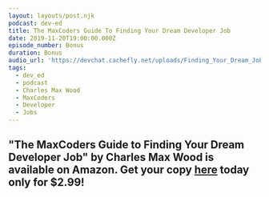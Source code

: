 ```yaml
---
layout: layouts/post.njk
podcast: dev-ed
title: The MaxCoders Guide To Finding Your Dream Developer Job
date: 2019-11-20T19:00:00.000Z
episode_number: Bonus
duration: Bonus
audio_url: 'https://devchat.cachefly.net/uploads/Finding_Your_Dream_Job.mp3'
tags:
  - dev_ed
  - podcast
  - Charles Max Wood
  - MaxCoders
  - Developer
  - Jobs
---
```

## "**The MaxCoders Guide to Finding Your Dream Developer Job" by Charles Max Wood is available on Amazon. Get your copy** [**here**](https://www.amazon.com/MaxCoders-Guide-Finding-Dream-Developer-ebook/dp/B081MBL5C9/ref=sr_1_2?keywords=charles+max+wood&qid=1574160229&sr=8-2) **today only for $2.99!**
